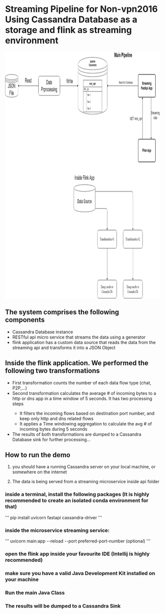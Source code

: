 <h1>Streaming Pipeline for Non-vpn2016 Using Cassandra Database as a storage and flink as streaming environment</h1>
<img width="800" height="800" src="Flink-Workflow.png" alt="Flink workflow" title="Flink Workflow" />
<h2>The system comprises the following components</h2>
<ul>
  <li>
    Cassandra Database instance
  </li>
  <li>RESTful api micro service that streams the data using a generator</li>
  <li>flink application has a custom data source that reads the data from the streaming api and transforms it into a JSON Object</li>
</ul>
<h2>Inside the flink application. We performed the following two transformations</h2>
<ul>
  <li>First transformation counts the number of each data flow type (chat, P2P,...)</li>
  <li>Second transformation calculates the average # of incoming bytes to a http or dns app in a time window of 5 seconds. It has two processing steps</li>
  <ul>
    <li>It filters the incoming flows based on destination port number, and keep only http and dns related flows</li>
    <li>It applies a Time windowing aggregation to calculate the avg # of incoming bytes during 5 seconds</li>
  </ul>
  <li>The results of both transformations are dumped to a Cassandra Database sink for further processing...</li>
</ul>

## How to run the demo

1. you should have a running Cassandra server on your local machine, or somewhere on the internet

2. The data is being served from a streaming microservice inside api folder

### inside a terminal, install the following packages (It is highly recommended to create an isolated conda environment for that)

'''
  pip install uvicorn fastapi cassandra-driver
'''
### inside the microservice streaming service:

'''
  uvicorn main:app --reload --port preferred-port-number (optional)
'''

### open the flink app inside your favourite IDE (Intellij is highly recommended)

### make sure you have a valid Java Development Kit installed on your machine

### Run the main Java Class

### The results will be dumped to a Cassandra Sink
